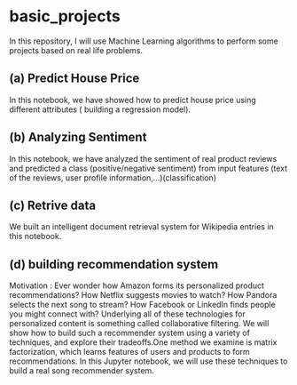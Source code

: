 # basic_projects
In this repository, I will use Machine Learning algorithms to perform some projects based on real life problems.
## (a) Predict House Price 
In this notebook, we have showed how to predict house price using different attributes ( building a regression model).
## (b) Analyzing Sentiment 
In this notebook, we have analyzed the sentiment of real product reviews and predicted a class (positive/negative sentiment) from input features (text of the reviews, user profile information,...)(classification)
## (c) Retrive data
We built an intelligent document retrieval system for Wikipedia entries in this notebook.
## (d) building recommendation system
Motivation : Ever wonder how Amazon forms its personalized product recommendations? How Netflix suggests movies to watch? How Pandora selects the next song to stream? How Facebook or LinkedIn finds people you might connect with? Underlying all of these technologies for personalized content is something called collaborative filtering.
We will show how to build such a recommender system using a variety of techniques, and explore their tradeoffs.One method we examine is matrix factorization, which learns features of users and products to form recommendations. In this Jupyter notebook, we will use these techniques to build a real song recommender system.



